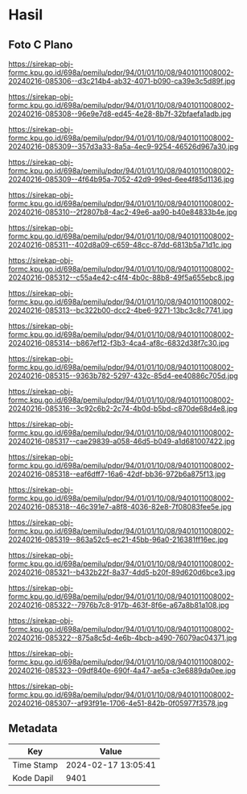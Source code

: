# Hasil

## Foto C Plano

https://sirekap-obj-formc.kpu.go.id/698a/pemilu/pdpr/94/01/01/10/08/9401011008002-20240216-085306--d3c214b4-ab32-4071-b090-ca39e3c5d89f.jpg

https://sirekap-obj-formc.kpu.go.id/698a/pemilu/pdpr/94/01/01/10/08/9401011008002-20240216-085308--96e9e7d8-ed45-4e28-8b7f-32bfaefa1adb.jpg

https://sirekap-obj-formc.kpu.go.id/698a/pemilu/pdpr/94/01/01/10/08/9401011008002-20240216-085309--357d3a33-8a5a-4ec9-9254-46526d967a30.jpg

https://sirekap-obj-formc.kpu.go.id/698a/pemilu/pdpr/94/01/01/10/08/9401011008002-20240216-085309--4f64b95a-7052-42d9-99ed-6ee4f85d1136.jpg

https://sirekap-obj-formc.kpu.go.id/698a/pemilu/pdpr/94/01/01/10/08/9401011008002-20240216-085310--2f2807b8-4ac2-49e6-aa90-b40e84833b4e.jpg

https://sirekap-obj-formc.kpu.go.id/698a/pemilu/pdpr/94/01/01/10/08/9401011008002-20240216-085311--402d8a09-c659-48cc-87dd-6813b5a71d1c.jpg

https://sirekap-obj-formc.kpu.go.id/698a/pemilu/pdpr/94/01/01/10/08/9401011008002-20240216-085312--c55a4e42-c4f4-4b0c-88b8-49f5a655ebc8.jpg

https://sirekap-obj-formc.kpu.go.id/698a/pemilu/pdpr/94/01/01/10/08/9401011008002-20240216-085313--bc322b00-dcc2-4be6-9271-13bc3c8c7741.jpg

https://sirekap-obj-formc.kpu.go.id/698a/pemilu/pdpr/94/01/01/10/08/9401011008002-20240216-085314--b867ef12-f3b3-4ca4-af8c-6832d38f7c30.jpg

https://sirekap-obj-formc.kpu.go.id/698a/pemilu/pdpr/94/01/01/10/08/9401011008002-20240216-085315--9363b782-5297-432c-85d4-ee40886c705d.jpg

https://sirekap-obj-formc.kpu.go.id/698a/pemilu/pdpr/94/01/01/10/08/9401011008002-20240216-085316--3c92c6b2-2c74-4b0d-b5bd-c870de68d4e8.jpg

https://sirekap-obj-formc.kpu.go.id/698a/pemilu/pdpr/94/01/01/10/08/9401011008002-20240216-085317--cae29839-a058-46d5-b049-a1d681007422.jpg

https://sirekap-obj-formc.kpu.go.id/698a/pemilu/pdpr/94/01/01/10/08/9401011008002-20240216-085318--eaf6dff7-16a6-42df-bb36-972b6a875f13.jpg

https://sirekap-obj-formc.kpu.go.id/698a/pemilu/pdpr/94/01/01/10/08/9401011008002-20240216-085318--46c391e7-a8f8-4036-82e8-7f08083fee5e.jpg

https://sirekap-obj-formc.kpu.go.id/698a/pemilu/pdpr/94/01/01/10/08/9401011008002-20240216-085319--863a52c5-ec21-45bb-96a0-216381ff16ec.jpg

https://sirekap-obj-formc.kpu.go.id/698a/pemilu/pdpr/94/01/01/10/08/9401011008002-20240216-085321--b432b22f-8a37-4dd5-b20f-89d620d6bce3.jpg

https://sirekap-obj-formc.kpu.go.id/698a/pemilu/pdpr/94/01/01/10/08/9401011008002-20240216-085322--7976b7c8-917b-463f-8f6e-a67a8b81a108.jpg

https://sirekap-obj-formc.kpu.go.id/698a/pemilu/pdpr/94/01/01/10/08/9401011008002-20240216-085322--875a8c5d-4e6b-4bcb-a490-76079ac04371.jpg

https://sirekap-obj-formc.kpu.go.id/698a/pemilu/pdpr/94/01/01/10/08/9401011008002-20240216-085323--09df840e-690f-4a47-ae5a-c3e6889da0ee.jpg

https://sirekap-obj-formc.kpu.go.id/698a/pemilu/pdpr/94/01/01/10/08/9401011008002-20240216-085307--af93f91e-1706-4e51-842b-0f05977f3578.jpg


## Metadata

| Key        | Value               |
| ---------- | ------------------- |
| Time Stamp | 2024-02-17 13:05:41 |
| Kode Dapil | 9401                |




